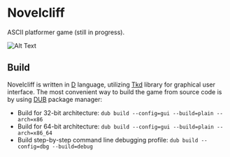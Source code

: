 # Novelcliff
ASCII platformer game (still in progress).

![Alt Text](https://media.giphy.com/media/UpIo5gYhZ3eX0kMvqI/giphy.gif)

## Build
Novelcliff is written in [D](https://dlang.org/) language, utilizing [Tkd](https://github.com/nomad-software/tkd) library for graphical user interface. The most convenient way to build the game from source code is by using [DUB](https://dub.pm/getting_started) package manager:
- Build for 32-bit architecture: `dub build --config=gui --build=plain --arch=x86`
- Build for 64-bit architecture: `dub build --config=gui --build=plain --arch=x86_64`
- Build step-by-step command line debugging profile: `dub build --config=dbg --build=debug`
